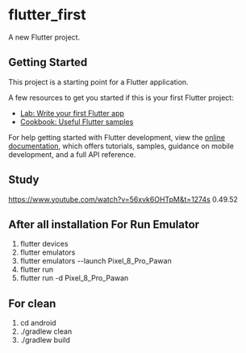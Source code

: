 # flutter_first

A new Flutter project.

## Getting Started

This project is a starting point for a Flutter application.

A few resources to get you started if this is your first Flutter project:

- [Lab: Write your first Flutter app](https://docs.flutter.dev/get-started/codelab)
- [Cookbook: Useful Flutter samples](https://docs.flutter.dev/cookbook)

For help getting started with Flutter development, view the
[online documentation](https://docs.flutter.dev/), which offers tutorials,
samples, guidance on mobile development, and a full API reference.
## Study
https://www.youtube.com/watch?v=56xvk6OHTpM&t=1274s
0.49.52
## After all installation For Run Emulator
1. flutter devices
2. flutter emulators
3. flutter emulators --launch Pixel_8_Pro_Pawan
4. flutter run
5. flutter run -d Pixel_8_Pro_Pawan

## For clean
1. cd android
2. ./gradlew clean
3. ./gradlew build

